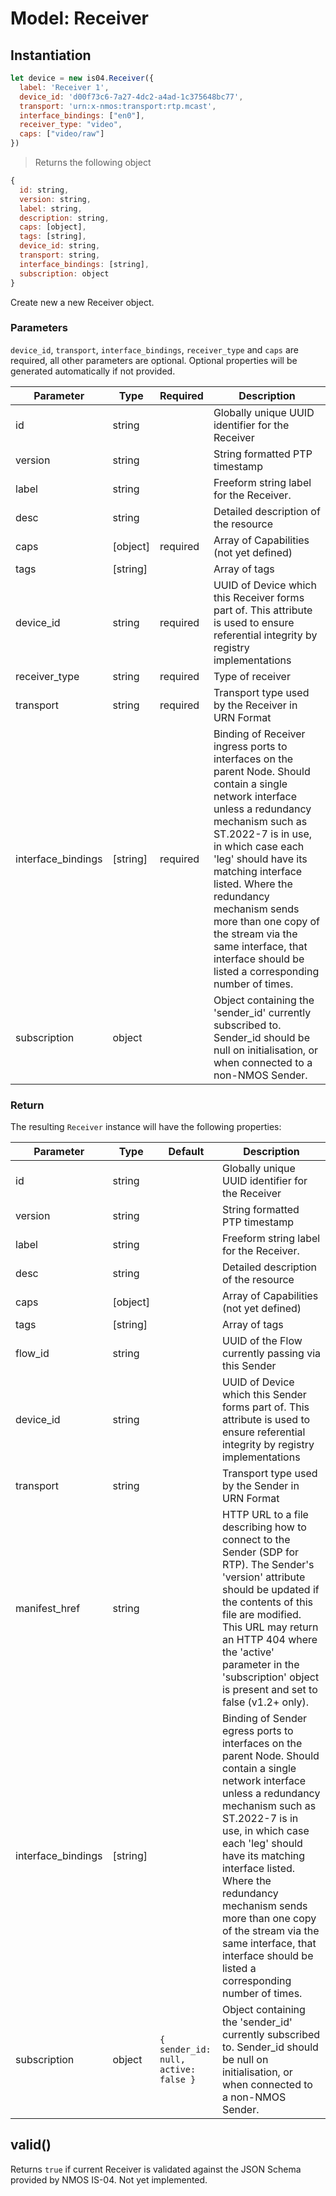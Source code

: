 # Model: Receiver

## Instantiation

```javascript
let device = new is04.Receiver({
  label: 'Receiver 1',
  device_id: 'd00f73c6-7a27-4dc2-a4ad-1c375648bc77',
  transport: 'urn:x-nmos:transport:rtp.mcast',
  interface_bindings: ["en0"],
  receiver_type: "video",
  caps: ["video/raw"]
})
```

> Returns the following object

```javascript
{
  id: string,
  version: string,
  label: string,
  description: string,
  caps: [object],
  tags: [string],
  device_id: string,
  transport: string,
  interface_bindings: [string],
  subscription: object
}
```

Create new a new Receiver object.

### Parameters

`device_id`, `transport`, `interface_bindings`, `receiver_type` and `caps` are required, all other parameters are optional. Optional properties will be generated automatically if not provided.

Parameter | Type | Required | Description
--------- | ---- | -------- | -----------
id | string | | Globally unique UUID identifier for the Receiver
version | string | | String formatted PTP timestamp
label | string | | Freeform string label for the Receiver.
desc | string | | Detailed description of the resource
caps | [object] | required | Array of Capabilities (not yet defined)
tags | [string] | | Array of tags
device_id | string | required | UUID of Device which this Receiver forms part of. This attribute is used to ensure referential integrity by registry implementations
receiver_type | string | required | Type of receiver
transport | string | required | Transport type used by the Receiver in URN Format
interface_bindings | [string] | required | Binding of Receiver ingress ports to interfaces on the parent Node. Should contain a single network interface unless a redundancy mechanism such as ST.2022-7 is in use, in which case each 'leg' should have its matching interface listed. Where the redundancy mechanism sends more than one copy of the stream via the same interface, that interface should be listed a corresponding number of times.
subscription | object | | Object containing the 'sender_id' currently subscribed to. Sender_id should be null on initialisation, or when connected to a non-NMOS Sender.

### Return

The resulting `Receiver` instance will have the following properties:

Parameter | Type | Default | Description
--------- | ---- | -------- | -----------
id | string | | Globally unique UUID identifier for the Receiver
version | string | | String formatted PTP timestamp
label | string | | Freeform string label for the Receiver.
desc | string | | Detailed description of the resource
caps | [object] | | Array of Capabilities (not yet defined)
tags | [string] | | Array of tags
flow_id | string | | UUID of the Flow currently passing via this Sender
device_id | string |  | UUID of Device which this Sender forms part of. This attribute is used to ensure referential integrity by registry implementations
transport | string | | Transport type used by the Sender in URN Format
manifest_href | string | | HTTP URL to a file describing how to connect to the Sender (SDP for RTP). The Sender's 'version' attribute should be updated if the contents of this file are modified. This URL may return an HTTP 404 where the 'active' parameter in the 'subscription' object is present and set to false (v1.2+ only).
interface_bindings | [string] |  | Binding of Sender egress ports to interfaces on the parent Node. Should contain a single network interface unless a redundancy mechanism such as ST.2022-7 is in use, in which case each 'leg' should have its matching interface listed. Where the redundancy mechanism sends more than one copy of the stream via the same interface, that interface should be listed a corresponding number of times.
subscription | object | `{ sender_id: null, active: false }` | Object containing the 'sender_id' currently subscribed to. Sender_id should be null on initialisation, or when connected to a non-NMOS Sender.

## valid()

Returns `true` if current Receiver is validated against the JSON Schema provided by NMOS IS-04. Not yet implemented.
